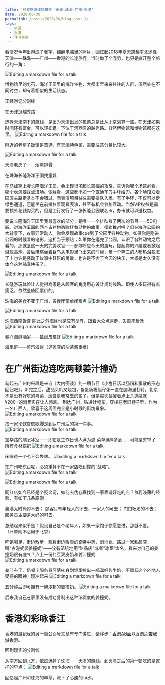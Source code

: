 ```yaml
---
title: '经典旅游线路推荐：天津-珠海-广州-香港'
date: 2020-06-30
permalink: /posts/2020/06/blog-post-1/
tags:
  - 旅游
  - 香港
  - 珠海长隆
---
```




看情况今年出游成了奢望，翻翻电脑里的照片，回忆起2018年夏天跨越南北途径天津——珠海——广州——香港的长途旅行。当时做了个混剪，也只是掀开整个旅行的一角：

![Editing a markdown file for a talk](/images/20200630/1.png)


博物馆里的化石，海洋王国里的海洋生物，大都市里来来往往的人群，虽然处在不同时空，却有着相似的生活状态。


正经游记分割线



在天津逛越秀路

选择天津南下的航线，是因为天津出发的机票总是比从北京划算一些。在天津如果时间还有富余，可以轻松逛一下位于河西区的越秀路。自然博物馆和博物馆都在这里。
![Editing a markdown file for a talk](/images/20200630/1.png)

附近的老房子饭馆是首选，有天津特色菜，需要注意分量比较大。

![Editing a markdown file for a talk](/images/20200630/1.png)

天津老房子——烟熏排骨
 
在珠海长隆海洋王国找童趣

在马蜂窝上搜长隆海洋王国，会出现很多超长篇幅的攻略，告诉你哪个场馆必看，哪个表演要踩点进场。依我看，这些都不如一个直通车的手环给力。各个场馆沿着园区主路走基本不会错过，而表演项目往往需要排队入场。有了手环，不仅可以走绿色通道，还能坐在前排位置观看表演，甚至有机会参加互动。当然VIP权益是需要额外花钱购买的，但是工行发行了一张长隆公园联名卡，办卡就可以送权益。

要说长隆海洋王国里我最喜欢的部分，是唯一一个排队看了两次的节目——5D电影。讲海洋王国的两个吉祥物勇敢拯救动物的故事，很幼稚对吗？但在海洋公园的大背景下，故事异常动人。你会发现故事cue到了公园里各种动物，如果你是刚进公园的时候看的电影，这相当于预热；如果你在逛完了公园，认识了各种动物之后看的，那就是这一天的完美收官——都能呼应今天的游玩，提起你的兴趣或者掀起游玩高潮。最后琪琪坐着巨鸟从电影里飞出来的时候，我一个奔三的人都热泪盈眶了！也许是感动于故事中琪琪的勇敢，也许是不舍于今天的快乐，大概是太久没有体会这种纯真快乐了。

![Editing a markdown file for a talk](/images/20200630/1.png)


长隆游玩体验让人觉得商家是从顾客的角度用心设计规划线路。即使人多玩得有点疲乏，依然是值回票价的。

珠海的美食不亚于广州，茶餐厅菜单闭眼点
![Editing a markdown file for a talk](/images/20200630/1.png)


![Editing a markdown file for a talk](/images/20200630/1.png)

珠海西南饭店
 除此之外海鲜也是应有尽有，跟着大众点评走，失败率超低
![Editing a markdown file for a talk](/images/20200630/1.png)

春兴海鲜酒家——盐焗皮皮虾
![Editing a markdown file for a talk](/images/20200630/1.png)

海里鲜——蒸汽海鲜（这家店的沙茶酱很棒）

在广州街边连吃两顿姜汁撞奶
======
勾起去广州的兴趣是来自《大内密谈》的一期节目《小兔日话以肠粉和蛋散的形态回归吧》，听完之后，甜品凤爪叉烧包，鱼蛋肠粉艇仔粥一直在脑海里打转。北京不是没有好吃的粤菜，唐宫是我常去的馆子，但是每次抠搜着点上几道菜就¥200+的消费实在让人憋屈。
到达广州，钻进计程车，穿梭在老旧巷子里，作为一名广西人，欣喜于这周围完全是小时候的街坊景象。
![Editing a markdown file for a talk](/images/20200630/1.png)

找一家冷饮店歇歇脚是到达广州后的第一件事。
![Editing a markdown file for a talk](/images/20200630/1.png)

宝华路的顺记冰室——即使是工作日也人满为患
菜单选择多到……可能是穷举了所有食材搭配
![Editing a markdown file for a talk](/images/20200630/1.png)

闭眼选一个也不会失败。
![Editing a markdown file for a talk](/images/20200630/1.png)

在广州吃东西呢，必须秉持不在一家店吃到撑的“战略”。
![Editing a markdown file for a talk](/images/20200630/1.png)

![Editing a markdown file for a talk](/images/20200630/1.png)

网红店如今已经是个贬义词，如何去伪存真找到一家靠谱好吃的店？依我浅薄的经验，有如下几条原则：

装潢太时尚的不去；
顾客只有年轻人的不去，一家人的可去；
门口吆喝的不去；
服务员主要是大妈的可去。

总结起来似乎是：假设自己是个老年人，如果一家馆子你愿意进，那就不差。
（此原则不适用于北京）

吃饱喝足，街边散步，观察街边贩卖的奇特中药，消消食。路过一家甜品店，叫“古港奶婆姜撞奶”——没有笼统地用“甜品店”或者“冰室”命名，看来对自己的姜撞奶很有底气？点上一份红豆双皮奶和姜汁撞奶
![Editing a markdown file for a talk](/images/20200630/1.png)

姜汁有了，奶呢？服务员阿姨转身到锅里拎出一瓶温好的牛奶，不顾我这个外地人疑惑的眼神，现冲起来
![Editing a markdown file for a talk](/images/20200630/1.png)

五分钟后即可拥有一碗浓郁的姜撞奶。
![Editing a markdown file for a talk](/images/20200630/1.png)

后来我自己在家里没有成功复制出这种浓稠度的姜撞奶。

香港幻彩咏香江
======
香港的游记我的另一篇公众号文章有专门讲过，请移步：[香港AB面]()以及[港片带我游香港]()。

回到现实的分割线


从南方回到北方，依然选择了珠海——天津的航线，到天津之后的第一顿吃的是这样的早点：
![Editing a markdown file for a talk](/images/20200630/1.png)

回忆起广州和珠海的早茶，流下了心酸的lui水。




